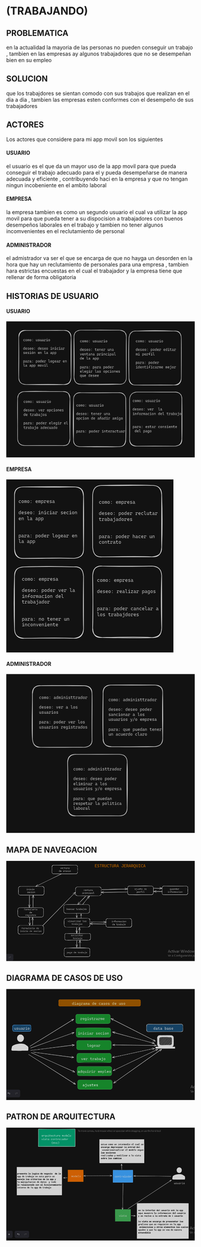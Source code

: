 # (TRABAJANDO)
## PROBLEMATICA
en la actualidad la mayoria de las personas  no pueden conseguir un trabajo , tambien en las empresas ay algunos trabajadores que no se desempeñan bien en su empleo
## SOLUCION
que los trabajdores se sientan comodo con sus trabajos que realizan en el dia a dia   , tambien las empresas esten conformes con el desempeño de sus trabajadores 
## ACTORES
Los actores que considere para mi app movil son los siguientes
#### USUARIO
el usuario es el que da un mayor uso de la app movil para que pueda conseguir el trabajo adecuado para el y pueda desempeñarse de manera adecuada y eficiente , contribuyendo haci en la empresa y que no tengan ningun incobeniente en el ambito laboral 
#### EMPRESA
la empresa tambien es como un segundo usuario el cual va  utilizar la app movil para que pueda tener a su dispocision a trabajadores con buenos desempeños laborales en el trabajo  y tambien no tener algunos incomvenientes en el reclutamiento de personal
#### ADMINISTRADOR
el admistrador va ser el que se encarga de que no hayga  un desorden en la hora que hay un reclutamiento de personales para una empresa , tambien hara estrictas encuestas en el cual el  trabajador y la empresa tiene que rellenar de forma obligatoria 
## HISTORIAS DE USUARIO
#### USUARIO
![alt text](image.png)
#### EMPRESA
![alt text](image-1.png)
#### ADMINISTRADOR
![alt text](image-2.png)
## MAPA DE NAVEGACION
![alt text](image-3.png)
## DIAGRAMA DE CASOS DE USO
![alt text](image-4.png)                           
## PATRON DE ARQUITECTURA
![alt text](image-5.png) 